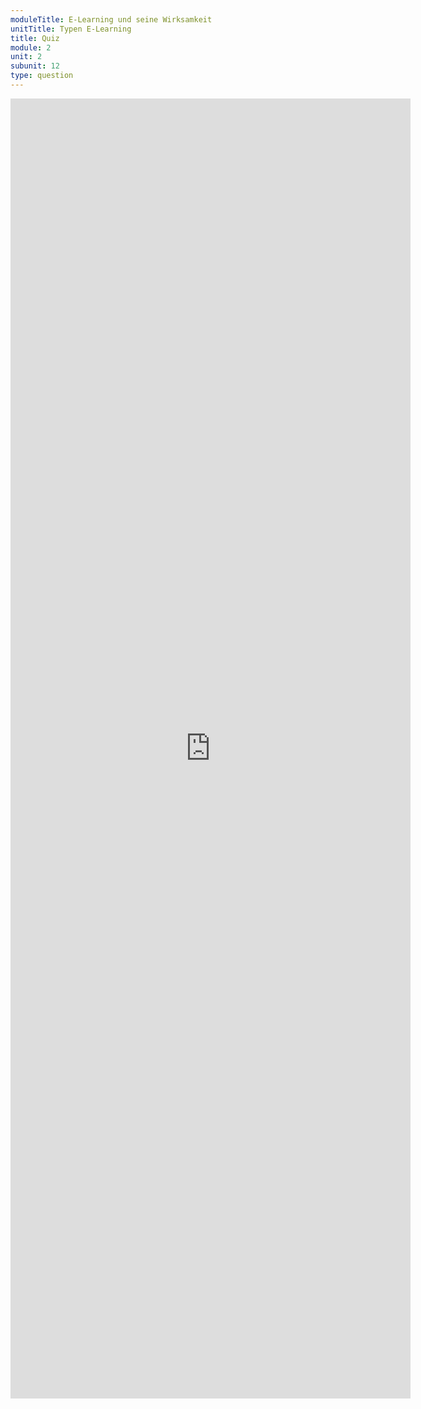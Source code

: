 ```yaml
---
moduleTitle: E-Learning und seine Wirksamkeit
unitTitle: Typen E-Learning
title: Quiz
module: 2
unit: 2
subunit: 12
type: question
---
```


<iframe src="https://docs.google.com/forms/d/e/1FAIpQLSfR1R9QCc-EzsoQNDj_f5Xf1w9eWaJNsBfjMGW9hX927qoV6g/viewform?embedded=true" width="640" height="2080" frameborder="0" marginheight="0" marginwidth="0">Loading...</iframe>
